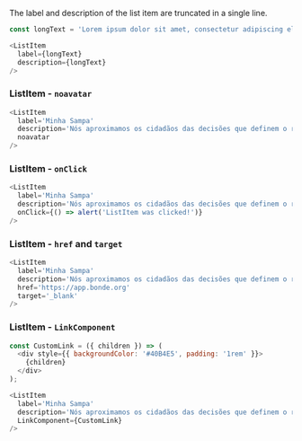 The label and description of the list item are truncated in a single line.

```js
const longText = 'Lorem ipsum dolor sit amet, consectetur adipiscing elit. Sed nonne merninisti licere mihi ista probare, quae sunt a te dicta? Et ais, si una littera commota sit, fore tota ut labet disciplina. Nam illud quidem adduci vix possum, ut ea, quae senserit ille, tibi non vera videantur.';

<ListItem
  label={longText}
  description={longText}
/>
```


### ListItem - `noavatar`


```js
<ListItem
  label='Minha Sampa'
  description='Nós aproximamos os cidadãos das decisões que definem o rumo da cidade de São Paulo.'
  noavatar
/>
```


### ListItem - `onClick`


```js
<ListItem
  label='Minha Sampa'
  description='Nós aproximamos os cidadãos das decisões que definem o rumo da cidade de São Paulo.'
  onClick={() => alert('ListItem was clicked!')}
/>
```


### ListItem - `href` and `target`


```js
<ListItem
  label='Minha Sampa'
  description='Nós aproximamos os cidadãos das decisões que definem o rumo da cidade de São Paulo.'
  href='https://app.bonde.org'
  target='_blank'
/>
```


### ListItem - `LinkComponent`


```js
const CustomLink = ({ children }) => (
  <div style={{ backgroundColor: '#40B4E5', padding: '1rem' }}>
    {children}
  </div>
);

<ListItem
  label='Minha Sampa'
  description='Nós aproximamos os cidadãos das decisões que definem o rumo da cidade de São Paulo.'
  LinkComponent={CustomLink}
/>
```
